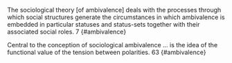 The sociological theory [of ambivalence] deals with the processes through which social structures generate the circumstances in which ambivalence is embedded in particular statuses and status-sets together with their associated social roles. 7 {#ambivalence}

Central to the conception of sociological ambivalence ... is the idea of the functional value of the tension between polarities. 63 {#ambivalence}

